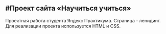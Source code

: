#Проект сайта «Научиться учиться»  
------
Проектная работа студента Яндекс Практикума. Страница - ленидинг. 
Для реализации проекта используется HTML и CSS. 